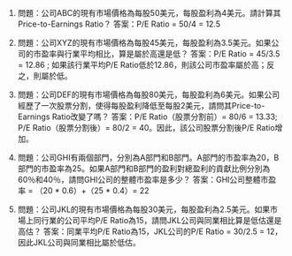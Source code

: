 

1. 問題：公司ABC的現有市場價格為每股50美元，每股盈利為4美元。請計算其Price-to-Earnings Ratio？
   答案：P/E Ratio = 50/4 = 12.5

2. 問題：公司XYZ的現有市場價格為每股45美元，每股盈利為3.5美元。如果公司的市盈率與行業平均相比，算是屬於高還是低？
   答案：P/E Ratio = 45/3.5 = 12.86 ; 如果該行業平均P/E Ratio低於12.86，則該公司市盈率屬於高；反之，則屬於低。

3. 問題：公司DEF的現有市場價格為每股80美元，每股盈利為6美元。如果公司經歷了一次股票分割，使得每股盈利降低至每股2美元，請問其Price-to-Earnings Ratio改變了嗎？
   答案：P/E Ratio（股票分割前）= 80/6 = 13.33; P/E Ratio（股票分割後）= 80/2 = 40。因此，該公司股票分割後P/E Ratio增加。

4. 問題：公司GHI有兩個部門，分別為A部門和B部門。A部門的市盈率為20，B部門的市盈率為25。如果A部門和B部門的盈利對總盈利的貢獻比例分別為60％和40％，請問GHI公司的整體市盈率是多少？
   答案：GHI公司整體市盈率 = （20 * 0.6）+（25 * 0.4）= 22

5. 問題：公司JKL的現有市場價格為每股30美元，每股盈利為2.5美元。如果市場上同行業的公司平均P/E Ratio為15，請問JKL公司與同業相比算是低估還是高估？
   答案：同業平均P/E Ratio為15，JKL公司的P/E Ratio = 30/2.5 = 12，因此JKL公司與同業相比屬於低估。